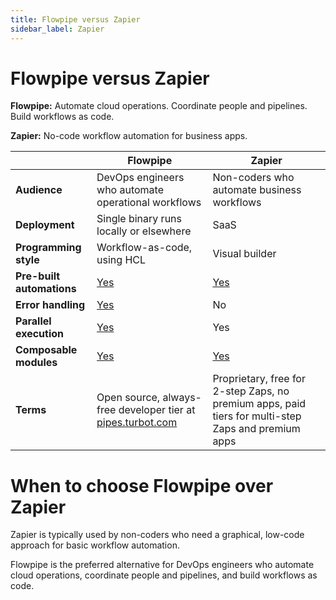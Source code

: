 ```yaml
---
title: Flowpipe versus Zapier
sidebar_label: Zapier
---
```


# Flowpipe versus Zapier


**Flowpipe:** Automate cloud operations. Coordinate people and pipelines. Build workflows as code.


**Zapier:** No-code workflow automation for business apps.



 | | **Flowpipe** | **Zapier** | 
| --- | --- | --- |
| **Audience** | DevOps engineers who automate operational workflows | Non-coders who automate business workflows |
| **Deployment** | Single binary runs locally or elsewhere | SaaS |
| **Programming style** | Workflow-as-code, using HCL | Visual builder |
| **Pre-built automations** | <a href="https://hub.powerpipe.io" target="_blank">Yes</a> | <a href="https://zapier.com/apps" target="_blank">Yes</a> |
| **Error handling** | <a href="https://flowpipe.io/docs/build/write-pipelines/errors" target="_blank">Yes</a> | No |
| **Parallel execution** | <a href="https://flowpipe.io/docs/build/write-pipelines/iteration#for_each" target="_blank">Yes</a> | Yes |
| **Composable modules** | <a href="https://flowpipe.io/docs/build/mod-dependencies" target="_blank">Yes</a> | <a href="https://help.zapier.com/hc/en-us/articles/8496308527629-Build-reusable-Sub-Zaps" target="_blank">Yes</a> |
| **Terms** | Open source, always-free developer tier at <a href="http://pipes.turbot.com" target="_blank">pipes.turbot.com</a> | Proprietary, free for 2-step Zaps, no premium apps, paid tiers for multi-step Zaps and premium apps |

# When to choose Flowpipe over Zapier

Zapier is typically used by non-coders who need a graphical, low-code approach for basic workflow automation.

  
Flowpipe is the preferred alternative for DevOps engineers who automate cloud operations, coordinate people and pipelines, and build workflows as code.

